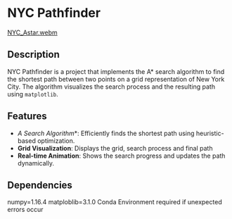 # NYC Pathfinder

[NYC_Astar.webm](https://github.com/user-attachments/assets/03a73be7-1363-4b0c-827f-667633fce800)

## Description
NYC Pathfinder is a project that implements the A* search algorithm to find the shortest path between two points on a grid representation of New York City. The algorithm visualizes the search process and the resulting path using `matplotlib`.

## Features

- **A* Search Algorithm**: Efficiently finds the shortest path using heuristic-based optimization.
- **Grid Visualization**: Displays the grid, search process and final path 
- **Real-time Animation**: Shows the search progress and updates the path dynamically.


## Dependencies 
numpy=1.16.4 
matploblib=3.1.0
Conda Environment required if unexpected errors occur

